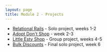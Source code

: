 ```yaml
---
layout: page
title: Module 2 - Projects
---
```


*  [Relational Rails](./relational_rails/) - Solo project, weeks 1-2
*  [Adopt Don't Shop](https://github.com/turingschool-examples/adopt-dont-shop-7) - week 2-3
*  [Little Esty Shop](https://github.com/turingschool-examples/little-shop-7) - Group project, weeks 4-5
*  [Bulk Discounts](https://backend.turing.edu/module2/projects/bulk_discounts/) - Final solo project, week 6
